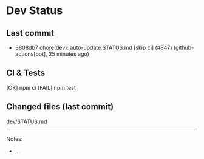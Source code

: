 # Dev Status

## Last commit
- 3808db7 chore(dev): auto-update STATUS.md [skip ci] (#847) (github-actions[bot], 25 minutes ago)
## CI & Tests
[OK] npm ci
[FAIL] npm test

## Changed files (last commit)
dev/STATUS.md

---
Notes:
- ...
